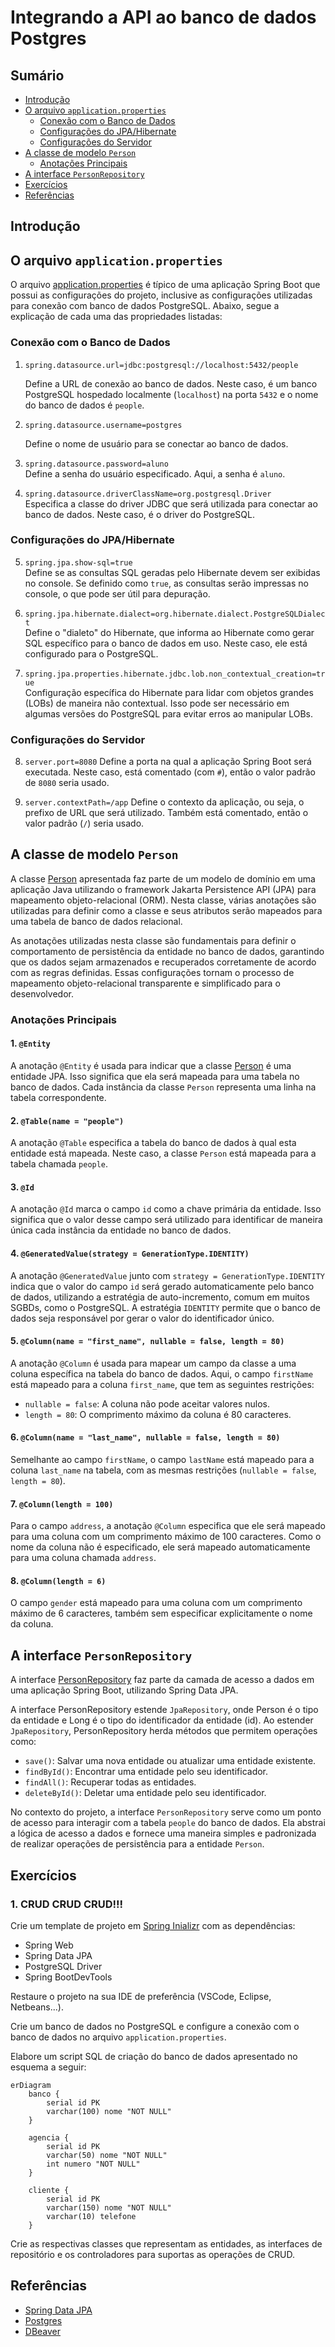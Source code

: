 # Integrando a API ao banco de dados Postgres

## Sumário

- [Introdução](#introdução)
- [O arquivo `application.properties`](#o-arquivo-applicationproperties)
  - [Conexão com o Banco de Dados](#conexão-com-o-banco-de-dados)
  - [Configurações do JPA/Hibernate](#configurações-do-jpahibernate)
  - [Configurações do Servidor](#configurações-do-servidor)
- [A classe de modelo `Person`](#a-classe-de-modelo-person)
  - [Anotações Principais](#anotações-principais)
- [A interface `PersonRepository`](#a-interface-personrepository)
- [Exercícios](#exercícios)
- [Referências](#referências)

## Introdução

## O arquivo `application.properties`
O arquivo [application.properties](./src/main/resources/application.properties) é típico de uma aplicação Spring Boot que possui as configurações do projeto, inclusive as configurações utilizadas para conexão com banco de dados PostgreSQL. Abaixo, segue a explicação de cada uma das propriedades listadas:

### Conexão com o Banco de Dados
1. `spring.datasource.url=jdbc:postgresql://localhost:5432/people`

   Define a URL de conexão ao banco de dados. Neste caso, é um banco PostgreSQL hospedado localmente (`localhost`) na porta `5432` e o nome do banco de dados é `people`.

2. `spring.datasource.username=postgres`

    Define o nome de usuário para se conectar ao banco de dados.

3. `spring.datasource.password=aluno`  
   Define a senha do usuário especificado. Aqui, a senha é `aluno`.

4. `spring.datasource.driverClassName=org.postgresql.Driver`  
   Especifica a classe do driver JDBC que será utilizada para conectar ao banco de dados. Neste caso, é o driver do PostgreSQL.

### Configurações do JPA/Hibernate

5. `spring.jpa.show-sql=true`  
   Define se as consultas SQL geradas pelo Hibernate devem ser exibidas no console. Se definido como `true`, as consultas serão impressas no console, o que pode ser útil para depuração.

6. `spring.jpa.hibernate.dialect=org.hibernate.dialect.PostgreSQLDialect`  
   Define o "dialeto" do Hibernate, que informa ao Hibernate como gerar SQL específico para o banco de dados em uso. Neste caso, ele está configurado para o PostgreSQL.

7. `spring.jpa.properties.hibernate.jdbc.lob.non_contextual_creation=true`  
   Configuração específica do Hibernate para lidar com objetos grandes (LOBs) de maneira não contextual. Isso pode ser necessário em algumas versões do PostgreSQL para evitar erros ao manipular LOBs.

### Configurações do Servidor

8. `server.port=8080`
   Define a porta na qual a aplicação Spring Boot será executada. Neste caso, está comentado (com `#`), então o valor padrão de `8080` seria usado.

9. `server.contextPath=/app`
   Define o contexto da aplicação, ou seja, o prefixo de URL que será utilizado. Também está comentado, então o valor padrão (`/`) seria usado.


## A classe de modelo `Person`

A classe [Person](./src/main/java/br/com/gomide/model/Person.java) apresentada faz parte de um modelo de domínio em uma aplicação Java utilizando o framework Jakarta Persistence API (JPA) para mapeamento objeto-relacional (ORM). Nesta classe, várias anotações são utilizadas para definir como a classe e seus atributos serão mapeados para uma tabela de banco de dados relacional.

As anotações utilizadas nesta classe são fundamentais para definir o comportamento de persistência da entidade no banco de dados, garantindo que os dados sejam armazenados e recuperados corretamente de acordo com as regras definidas. Essas configurações tornam o processo de mapeamento objeto-relacional transparente e simplificado para o desenvolvedor.

### Anotações Principais

#### 1. `@Entity`
  
A anotação `@Entity` é usada para indicar que a classe [Person](./src/main/java/br/com/gomide/model/Person.java) é uma entidade JPA. Isso significa que ela será mapeada para uma tabela no banco de dados. Cada instância da classe `Person` representa uma linha na tabela correspondente.

#### 2. `@Table(name = "people")`

A anotação `@Table` especifica a tabela do banco de dados à qual esta entidade está mapeada. Neste caso, a classe `Person` está mapeada para a tabela chamada `people`.

#### 3. `@Id`
A anotação `@Id` marca o campo `id` como a chave primária da entidade. Isso significa que o valor desse campo será utilizado para identificar de maneira única cada instância da entidade no banco de dados.

#### 4. `@GeneratedValue(strategy = GenerationType.IDENTITY)`
A anotação `@GeneratedValue` junto com `strategy = GenerationType.IDENTITY` indica que o valor do campo `id` será gerado automaticamente pelo banco de dados, utilizando a estratégia de auto-incremento, comum em muitos SGBDs, como o PostgreSQL. A estratégia `IDENTITY` permite que o banco de dados seja responsável por gerar o valor do identificador único.

#### 5. `@Column(name = "first_name", nullable = false, length = 80)`
A anotação `@Column` é usada para mapear um campo da classe a uma coluna específica na tabela do banco de dados. Aqui, o campo `firstName` está mapeado para a coluna `first_name`, que tem as seguintes restrições:

- `nullable = false`: A coluna não pode aceitar valores nulos.
- `length = 80`: O comprimento máximo da coluna é 80 caracteres.

#### 6. `@Column(name = "last_name", nullable = false, length = 80)`
Semelhante ao campo `firstName`, o campo `lastName` está mapeado para a coluna `last_name` na tabela, com as mesmas restrições (`nullable = false`, `length = 80`).

#### 7. `@Column(length = 100)`
Para o campo `address`, a anotação `@Column` especifica que ele será mapeado para uma coluna com um comprimento máximo de 100 caracteres. Como o nome da coluna não é especificado, ele será mapeado automaticamente para uma coluna chamada `address`.

#### 8. `@Column(length = 6)`
O campo `gender` está mapeado para uma coluna com um comprimento máximo de 6 caracteres, também sem especificar explicitamente o nome da coluna.

## A interface `PersonRepository`

A interface [PersonRepository](./src/main/java/br/com/gomide/repositories/PersonRepository.java) faz parte da camada de acesso a dados em uma aplicação Spring Boot, utilizando Spring Data JPA. 


A interface PersonRepository estende `JpaRepository`, onde Person é o tipo da entidade e Long é o tipo do identificador da entidade (id). Ao estender `JpaRepository`, PersonRepository herda métodos que permitem operações como:

- `save()`: Salvar uma nova entidade ou atualizar uma entidade existente.
- `findById()`: Encontrar uma entidade pelo seu identificador.
- `findAll()`: Recuperar todas as entidades.
- `deleteById()`: Deletar uma entidade pelo seu identificador.

No contexto do projeto, a interface `PersonRepository` serve como um ponto de acesso para interagir com a tabela `people` do banco de dados. Ela abstrai a lógica de acesso a dados e fornece uma maneira simples e padronizada de realizar operações de persistência para a entidade `Person`.

## Exercícios

### 1. CRUD CRUD CRUD!!!

Crie um template de projeto em [Spring Inializr](http://start.spring.io) com as dependências:

- Spring Web
- Spring Data JPA
- PostgreSQL Driver
- Spring BootDevTools

Restaure o projeto na sua IDE de preferência (VSCode, Eclipse, Netbeans...).

Crie um banco de dados no PostgreSQL e configure a conexão com o banco de dados no arquivo `application.properties`.

Elabore um script SQL de criação do banco de dados apresentado no esquema a seguir:

```mermaid
erDiagram
    banco {
        serial id PK
        varchar(100) nome "NOT NULL"
    }

    agencia {
        serial id PK
        varchar(50) nome "NOT NULL"
        int numero "NOT NULL"
    }

    cliente {
        serial id PK
        varchar(150) nome "NOT NULL"
        varchar(10) telefone
    }
```

Crie as respectivas classes que representam as entidades, as interfaces de repositório e os controladores para suportas as operações de CRUD.

## Referências
- [Spring Data JPA](https://docs.spring.io/spring-data/jpa/reference/jpa.html)
- [Postgres](https://www.postgresql.org/)
- [DBeaver](https://dbeaver.io/download/)

